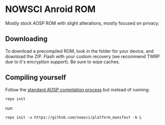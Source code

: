 NOWSCI Anroid ROM
=================

Mostly stock AOSP ROM with slight alterations, mostly focused on privacy.

Downloading
-----------
To download a precompiled ROM, look in the folder for your device, and download the ZIP. Flash with your custom recovery (we recommend TWRP due to it's encryption support). Be sure to wipe caches.

Compiling yourself
------------------
Follow the [standard AOSP compilation process](http://source.android.com/source/building.html) but instead of running:

```
repo init
```

run:

```
repo init -u https://github.com/nowsci/platform_manifest -b L
```



